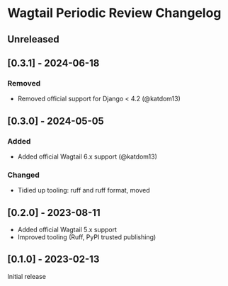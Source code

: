 # Wagtail Periodic Review Changelog

## Unreleased

## [0.3.1] - 2024-06-18

### Removed

- Removed official support for Django < 4.2 (@katdom13)

## [0.3.0] - 2024-05-05

### Added

- Added official Wagtail 6.x support (@katdom13)

### Changed

- Tidied up tooling: ruff and ruff format, moved

## [0.2.0] - 2023-08-11

- Added official Wagtail 5.x support
- Improved tooling (Ruff, PyPI trusted publishing)

## [0.1.0] - 2023-02-13

Initial release
